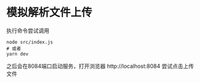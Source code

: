 # 模拟解析文件上传

执行命令尝试调用
```shell
node src/index.js
# 或者
yarn dev
```

之后会在8084端口启动服务，打开浏览器 http://localhost:8084 尝试点击上传文件